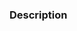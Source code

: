 ### Description

<!-- What is this PR solving? Write a clear description or reference the issues it solves (e.g. `fixes #123`). What other alternatives have you explored? Are there any parts you think require more attention from reviewers? -->

<!----------------------------------------------------------------------
Before creating the pull request, please make sure you do the following:

- Read the Contributing Guidelines at https://github.com/stenin-nikita/route-peek/blob/main/CONTRIBUTING.md.
- Check that there isn't already a PR that solves the problem the same way. If you find a duplicate, please help us reviewing it.
- Update the corresponding documentation if needed.
- Include relevant tests that fail without this PR but pass with it.

Thank you for contributing to Route Peek!
----------------------------------------------------------------------->
